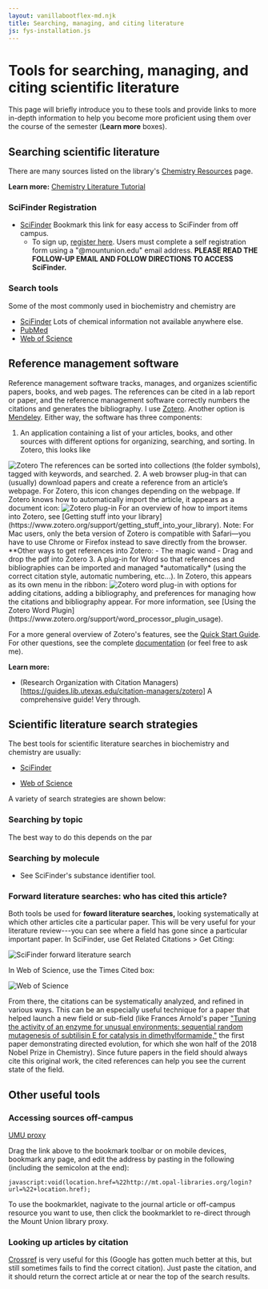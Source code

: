 ```yaml
---
layout: vanillabootflex-md.njk
title: Searching, managing, and citing literature
js: fys-installation.js
---
```


# Tools for searching, managing, and citing scientific literature

This page will briefly introduce you to these tools and provide links to more in-depth information to help you become more proficient using them over the course of the semester (**Learn more** boxes).

## Searching scientific literature

There are many sources listed on the library's [Chemistry Resources](https://www.mountunion.edu/academics/library/chemistry-resources) page.

**Learn more:**  [Chemistry Literature Tutorial](https://guides.lib.utexas.edu/chemistry/literaturetutorial)

### SciFinder Registration

<!-- <button type="button" class="btn btn-primary" onclick='toggle("scifinder-reg");'>Show</button> -->

<div id="scifinder-reg" markdown="1">

- [SciFinder](https://login.mt.opal-libraries.org/login?url=https://scifinder.cas.org/scifinder/login?TYPE=33554433&REALMOID=06-b7b15cf0-642b-1005-963a-830c809fff21&GUID=&SMAUTHREASON=0&METHOD=GET&SMAGENTNAME=-SM-wNXZ1RZQlZLQYv7NUS67HRPrsFE4zQPPc65bhKZLnR6OPJ9%2bos7bfMIDylPOZvbo&TARGET=-SM-http%3a%2f%2fscifinder%2ecas%2eorg%3a443%2fscifinder%2f) Bookmark this link for easy access to SciFinder from off campus.
    - To sign up, [register here](https://login.mt.opal-libraries.org/login?url=https://scifinder.cas.org/registration/index.html?corpKey=E530CBEA-86F3-50AB-7B49-7B248AED8219). Users must complete a self registration form using a "@mountunion.edu" email address. **PLEASE READ THE FOLLOW-UP EMAIL AND FOLLOW DIRECTIONS TO ACCESS SciFinder.**

</div>

### Search tools

Some of the most commonly used in biochemistry and chemistry are

- [SciFinder](https://login.mt.opal-libraries.org/login?url=https://scifinder.cas.org/scifinder/login?TYPE=33554433&REALMOID=06-b7b15cf0-642b-1005-963a-830c809fff21&GUID=&SMAUTHREASON=0&METHOD=GET&SMAGENTNAME=-SM-wNXZ1RZQlZLQYv7NUS67HRPrsFE4zQPPc65bhKZLnR6OPJ9%2bos7bfMIDylPOZvbo&TARGET=-SM-http%3a%2f%2fscifinder%2ecas%2eorg%3a443%2fscifinder%2f) Lots of chemical information not available anywhere else.
- [PubMed](https://www.ncbi.nlm.nih.gov/pubmed/) 
- [Web of Science](https://login.mt.opal-libraries.org/login?url=https://app.webofknowledge.com) 

## Reference management software

Reference management software tracks, manages, and organizes scientific papers, books, and web pages. The references can be cited in a lab report or paper, and the reference management software correctly numbers the citations and generates the bibliography. I use [Zotero](https://www.zotero.org/). Another option is [Mendeley](https://www.mendeley.com/reference-management/reference-manager).
Either way, the software has three components:

1.  An application containing a list of your articles, books, and other sources with different options for organizing, searching, and sorting. In Zotero, this looks like
<img class="img-fluid" alt="Zotero" src="/img/zotero.png">
The references can be sorted into collections (the folder symbols), tagged with keywords, and searched.
2.  A web browser plug-in that can (usually) download papers and create a reference from an article’s webpage. For Zotero, this icon changes depending on the webpage. If Zotero knows how to automatically import the article, it appears as a document icon:
<img class="img-fluid" alt="Zotero plug-in" src="/img/zotero-web-extension.png">
For an overview of how to import items into Zotero, see [Getting stuff into your library](https://www.zotero.org/support/getting_stuff_into_your_library). Note: For Mac users, only the beta version of Zotero is compatible with Safari—you have to use Chrome or Firefox instead to save directly from the browser. **Other ways to get references into Zotero:
    - The magic wand
    - Drag and drop the pdf into Zotero
3.  A plug-in for Word so that references and bibliographies can be imported and managed *automatically* (using the correct citation style, automatic numbering, etc...). In Zotero, this appears as its own menu in the ribbon:
<img class="img-fluid" alt="Zotero word plug-in" src="/img/zotero-word.png">
with options for adding citations, adding a bibliography, and preferences for managing how the citations and bibliography appear. For more information, see [Using the Zotero Word Plugin](https://www.zotero.org/support/word_processor_plugin_usage).


For a more general overview of Zotero's features, see the [Quick Start Guide](https://www.zotero.org/support/quick_start_guide). For other questions, see the complete [documentation](https://www.zotero.org/support/start) (or feel free to ask me).

**Learn more:** 

- (Research Organization with Citation Managers)[https://guides.lib.utexas.edu/citation-managers/zotero] A comprehensive guide! Very through.

## Scientific literature search strategies

The best tools for scientific literature searches in biochemistry and chemistry are usually:

- [SciFinder](https://login.mt.opal-libraries.org/login?url=https://scifinder.cas.org/scifinder/login?TYPE=33554433&REALMOID=06-b7b15cf0-642b-1005-963a-830c809fff21&GUID=&SMAUTHREASON=0&METHOD=GET&SMAGENTNAME=-SM-wNXZ1RZQlZLQYv7NUS67HRPrsFE4zQPPc65bhKZLnR6OPJ9%2bos7bfMIDylPOZvbo&TARGET=-SM-http%3a%2f%2fscifinder%2ecas%2eorg%3a443%2fscifinder%2f)

- [Web of Science](https://login.mt.opal-libraries.org/login?url=https://app.webofknowledge.com)

A variety of search strategies are shown below:

### Searching by topic

The best way to do this depends on the par


### Searching by molecule

- See SciFinder's substance identifier tool.

### Forward literature searches: who has cited this article?

Both tools be used for **foward literature searches,** looking systematically at which other articles cite a particular paper. This will be very useful for your literature review---you can see where a field has gone since a particular important paper. In SciFinder, use Get Related Citations > Get Citing:

<img class="img-fluid" src="/img/scifinder-forward-search.png" alt="SciFinder forward literature search">

In Web of Science, use the Times Cited box:

<img class="img-fluid" alt="Web of Science" src="/img/web-of-science-forward-search.png">

From there, the citations can be systematically analyzed, and refined in various ways. This can be an especially useful technique for a paper that helped launch a new field or sub-field (like Frances Arnold's paper ["Tuning the activity of an enzyme for unusual environments: sequential random mutagenesis of subtilisin E for catalysis in dimethylformamide,"](http://dx.doi.org/10.1073/pnas.90.12.5618) the first paper demonstrating directed evolution, for which she won half of the 2018 Nobel Prize in Chemistry). Since future papers in the field should always cite this original work, the cited references can help you see the current state of the field.



## Other useful tools 
### Accessing sources off-campus

<a href="javascript:void(location.href=%22http://mt.opal-libraries.org/login?url=%22+location.href);">UMU proxy</a>

Drag the link above to the bookmark toolbar or on mobile devices, bookmark any page, and edit the address by pasting in the following (including the semicolon at the end):

    javascript:void(location.href=%22http://mt.opal-libraries.org/login?url=%22+location.href);

To use the bookmarklet, nagivate to the journal article or off-campus resource you want to use, then click the bookmarklet to re-direct through the Mount Union library proxy.


### Looking up articles by citation

[Crossref](https://search.crossref.org/) is very useful for this (Google has gotten much better at this, but still sometimes fails to find the correct citation). Just paste the citation, and it should return the correct article at or near the top of the search results.


